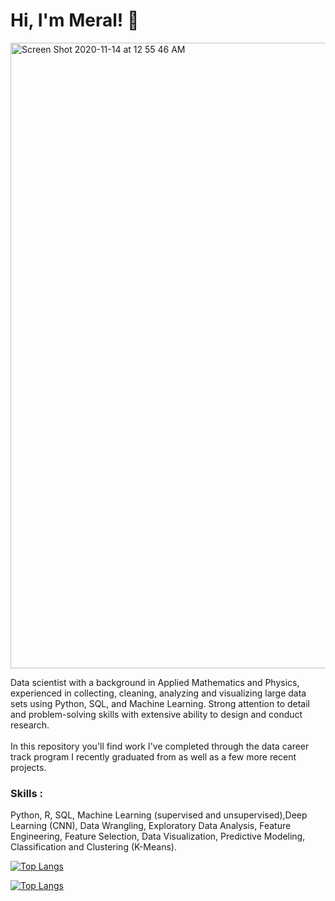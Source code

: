 # Hi, I'm Meral! 👋
 
<img width="1001" alt="Screen Shot 2020-11-14 at 12 55 46 AM" src="https://user-images.githubusercontent.com/55601793/99143697-67f14a80-2614-11eb-9577-1eb7cd27467f.png">

Data scientist with a background in Applied Mathematics and Physics, experienced in collecting, cleaning, analyzing and visualizing large data sets using Python, SQL, and Machine Learning. Strong attention to detail and problem-solving skills with extensive ability to design and conduct research.</br></br> In this repository you'll find work I've completed through the data career track program I recently graduated from as well as a few more recent projects. 

### Skills :

Python, R, SQL, Machine Learning (supervised and unsupervised),Deep Learning (CNN), Data Wrangling, Exploratory Data Analysis, Feature Engineering, Feature Selection, Data Visualization, Predictive Modeling, Classification and Clustering (K-Means). 

[![Top Langs](https://github-readme-stats.vercel.app/api/top-langs/?username=Meralbalik&layout=5)](https://github.com/anuraghazra/github-readme-stats)

[![Top Langs](https://github-readme-stats.vercel.app/api/top-langs/?username=Meralbalik)](https://github.com/anuraghazra/github-readme-stats)
